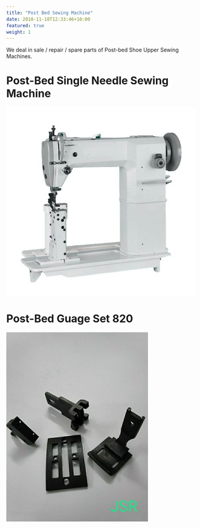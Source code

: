 ```yaml
---
title: "Post Bed Sewing Machine"
date: 2018-11-18T12:33:46+10:00
featured: true
weight: 1
---
```


We deal in sale / repair / spare parts of Post-bed Shoe Upper Sewing Machines.


# Post-Bed Single Needle Sewing Machine
![Post-Bed Shoe Upper Sewing Machine](/images/post-bed-single-needle-machine-500x500.jpg)


# Post-Bed Guage Set 820 
![Post-Bed Guage Set 820](/images/Post-Bed-Guage-Set-820.jpg)
